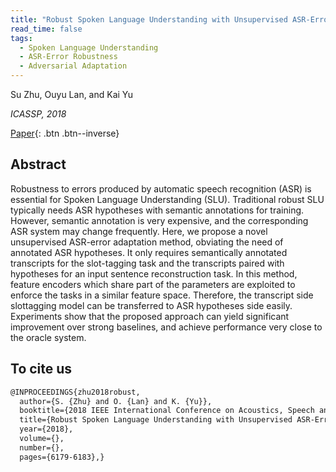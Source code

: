 ```yaml
---
title: "Robust Spoken Language Understanding with Unsupervised ASR-Error Adaptation"
read_time: false
tags:
  - Spoken Language Understanding
  - ASR-Error Robustness
  - Adversarial Adaptation
---
```


Su Zhu, Ouyu Lan, and Kai Yu

*ICASSP, 2018*

[Paper](https://speechlab.sjtu.edu.cn/papers/sz128-zhu-icassp18.pdf){: .btn .btn--inverse}

## Abstract
Robustness to errors produced by automatic speech recognition (ASR) is essential for Spoken Language Understanding (SLU). Traditional robust SLU typically needs ASR hypotheses with semantic annotations for training. However, semantic annotation is very expensive, and the corresponding ASR system may change frequently. Here, we propose a novel unsupervised ASR-error adaptation method, obviating the need of annotated ASR hypotheses. It only requires semantically annotated transcripts for the slot-tagging task and the transcripts paired with hypotheses for an input sentence reconstruction task. In this method, feature encoders which share part of the parameters are exploited to enforce the tasks in a similar feature space. Therefore, the transcript side slottagging model can be transferred to ASR hypotheses side easily. Experiments show that the proposed approach can yield significant improvement over strong baselines, and achieve performance very close to the oracle system.

## To cite us
```markdown
@INPROCEEDINGS{zhu2018robust,
  author={S. {Zhu} and O. {Lan} and K. {Yu}},
  booktitle={2018 IEEE International Conference on Acoustics, Speech and Signal Processing (ICASSP)}, 
  title={Robust Spoken Language Understanding with Unsupervised ASR-Error Adaptation}, 
  year={2018},
  volume={},
  number={},
  pages={6179-6183},}
```